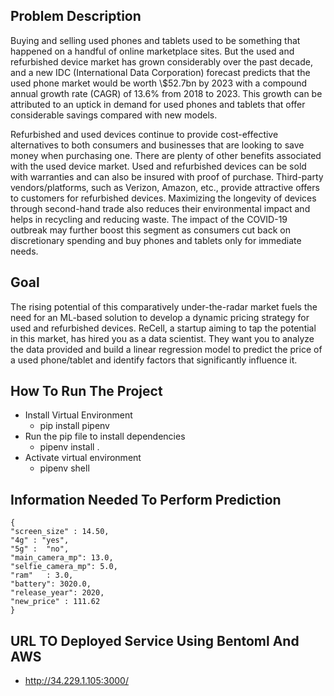 ## Problem Description

Buying and selling used phones and tablets used to be something that happened on a handful of online marketplace sites. But the used and refurbished device market has grown considerably over the past decade, and a new IDC (International Data Corporation) forecast predicts that the used phone market would be worth \\$52.7bn by 2023 with a compound annual growth rate (CAGR) of 13.6% from 2018 to 2023. This growth can be attributed to an uptick in demand for used phones and tablets that offer considerable savings compared with new models.

Refurbished and used devices continue to provide cost-effective alternatives to both consumers and businesses that are looking to save money when purchasing one. There are plenty of other benefits associated with the used device market. Used and refurbished devices can be sold with warranties and can also be insured with proof of purchase. Third-party vendors/platforms, such as Verizon, Amazon, etc., provide attractive offers to customers for refurbished devices. Maximizing the longevity of devices through second-hand trade also reduces their environmental impact and helps in recycling and reducing waste. The impact of the COVID-19 outbreak may further boost this segment as consumers cut back on discretionary spending and buy phones and tablets only for immediate needs.

 
## Goal 

The rising potential of this comparatively under-the-radar market fuels the need for an ML-based solution to develop a dynamic pricing strategy for used and refurbished devices. ReCell, a startup aiming to tap the potential in this market, has hired you as a data scientist. They want you to analyze the data provided and build a linear regression model to predict the price of a used phone/tablet and identify factors that significantly influence it.


## How To Run The Project
- Install Virtual Environment 
    - pip install pipenv 
- Run the pip file to install dependencies
    - pipenv install . 
- Activate virtual environment
    - pipenv shell 

## Information Needed To Perform Prediction 
    {
    "screen_size" : 14.50, 
    "4g" : "yes",	
    "5g" :  "no",
    "main_camera_mp": 13.0,	
    "selfie_camera_mp": 5.0,	
    "ram"	: 3.0, 
    "battery": 3020.0,		
    "release_year": 2020,	
    "new_price"	: 111.62
    }

## URL TO Deployed Service Using Bentoml And AWS
- http://34.229.1.105:3000/
